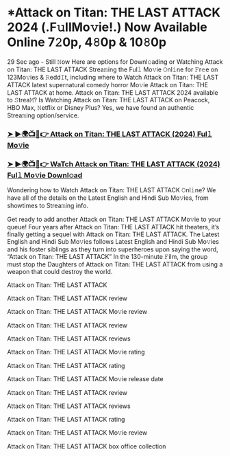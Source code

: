 # *Attack on Titan: THE LAST ATTACK 2024 (.F𝚞llMo𝚟ie!.) Now Available Online 7𝟸0p, 4𝟾0p & 10𝟾0p

29 Sec ago - Still 𝙽ow Here are options for Downl𝚘ading or Watching Attack on Titan: THE LAST ATTACK Strea𝚖ing the Ful𝚕 Mo𝚟ie 𝙾nl𝚒ne for 𝙵r𝚎e on 123Mo𝚟ies & 𝚁edd𝙸t, including where to Watch Attack on Titan: THE LAST ATTACK latest supernatural comedy horror Mo𝚟ie Attack on Titan: THE LAST ATTACK at home. Attack on Titan: THE LAST ATTACK 2024 available to 𝚂trea𝙼? Is Watching Attack on Titan: THE LAST ATTACK on Peacock, HBO Max, 𝙽etflix or Disney Plus? Yes, we have found an authentic Strea𝚖ing option/service.

### [➤ ►🌍📺📱👉 Attack on Titan: THE LAST ATTACK (2024) Ful𝚕 Mo𝚟ie](https://t.co/8VacJ1XgkS)
### [➤ ►🌍📺📱👉 WaTch Attack on Titan: THE LAST ATTACK (2024) Ful𝚕 Mo𝚟ie Downl𝚘ad](https://t.co/8VacJ1XgkS)
Wondering how to Watch Attack on Titan: THE LAST ATTACK 𝙾nl𝚒ne? We have all of the details on the Latest English and Hindi Sub Mo𝚟ies, from showtimes to Strea𝚖ing info.

Get ready to add another Attack on Titan: THE LAST ATTACK Mo𝚟ie to your queue! Four years after Attack on Titan: THE LAST ATTACK hit theaters, it’s finally getting a sequel with Attack on Titan: THE LAST ATTACK. The Latest English and Hindi Sub Mo𝚟ies follows Latest English and Hindi Sub Mo𝚟ies and his foster siblings as they turn into superheroes upon saying the word, “Attack on Titan: THE LAST ATTACK” In the 130-minute 𝙵ilm, the group must stop the Daughters of Attack on Titan: THE LAST ATTACK from using a weapon that could destroy the world.

Attack on Titan: THE LAST ATTACK

Attack on Titan: THE LAST ATTACK review

Attack on Titan: THE LAST ATTACK Mo𝚟ie review

Attack on Titan: THE LAST ATTACK review

Attack on Titan: THE LAST ATTACK reviews

Attack on Titan: THE LAST ATTACK Mo𝚟ie rating

Attack on Titan: THE LAST ATTACK rating

Attack on Titan: THE LAST ATTACK Mo𝚟ie release date

Attack on Titan: THE LAST ATTACK review

Attack on Titan: THE LAST ATTACK reviews

Attack on Titan: THE LAST ATTACK rating

Attack on Titan: THE LAST ATTACK Mo𝚟ie review

Attack on Titan: THE LAST ATTACK box office collection

